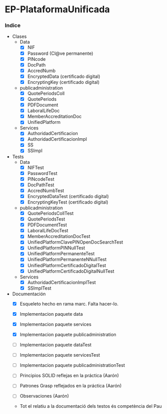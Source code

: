 # EP-PlataformaUnificada

### Indice ###
  * Clases
    * Data
        *  [x] NIF
        *  [x] Password (Cl@ve permanente)
        *  [x] PINcode
        *  [x] DocPath
        *  [x] AccredNumb
        *  [x] EncryptedData (certificado digital)
        *  [x] EncryptingKey (certificado digital)
    * publicadministration
        *  [x] QuotePeriodsColl
        *  [x] QuotePeriods
        *  [x] PDFDocument
        *  [x] LaboralLifeDoc
        *  [x] MemberAccreditationDoc
        *  [x] UnifiedPlatform
    * Services
        *  [x] AuthoridadCertificacion 
        *  [x] AuthoridadCertificacionImpl
        *  [x] SS
        *  [x] SSImpl
  * Tests
    * Data
      *  [x] NIFTest
      *  [x] PasswordTest
      *  [x] PINcodeTest
      *  [x] DocPathTest
      *  [x] AccredNumbTest
      *  [x] EncryptedDataTest (certificado digital)
      *  [x] EncryptingKeyTest (certificado digital)
    * publicadministration
      *  [X] QuotePeriodsCollTest
      *  [X] QuotePeriodsTest
      *  [X] PDFDocumentTest
      *  [x] LaboralLifeDocTest
      *  [x] MemberAccreditationDocTest
      *  [x] UnifiedPlatformClavePINOpenDocSearchTest
      *  [x] UnifiedPlatformPINNullTest 
      *  [x] UnifiedPlatformPermanenteTest
      *  [x] UnifiedPlatformPermanenteNNullTest 
      *  [x] UnifiedPlatformCertificadoDigitalTest
      *  [x] UnifiedPlatformCertificadoDigitalNullTest 
    * Services 
      *  [x] AuthoridadCertificacionImplTest
      *  [x] SSImplTest

  * Documentación
    *  [x] Esqueleto hecho en rama marc. Falta hacer-lo.
    *  [x] Implementacion paquete data
    *  [x] Implementacion paquete services
    *  [x] Implementacion paquete publicadministration
    *  [ ] Implementacion paquete dataTest
    *  [ ] Implementacion paquete servicesTest
    *  [ ] Implementacion paquete publicadministrationTest
    
    *  [ ] Principios SOLID reflejas en la práctica (Aarón)
    *  [ ] Patrones Grasp reflejados en la práctica (Aarón)
    *  [ ] Observaciones (Aarón)


    * Tot el relatiu a la documentació dels testos és competència del Pau
